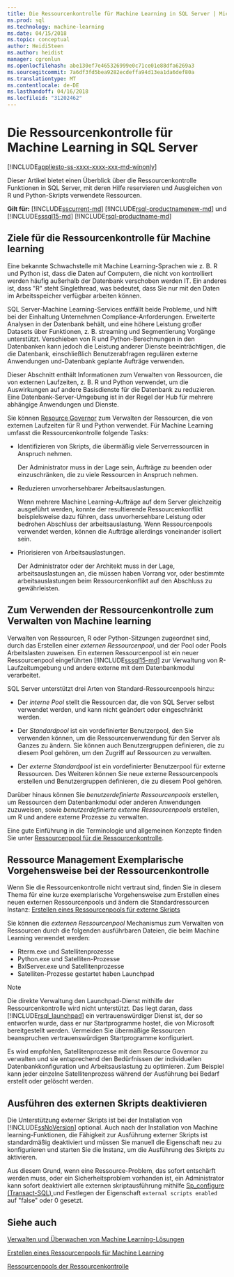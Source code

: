 ```yaml
---
title: Die Ressourcenkontrolle für Machine Learning in SQL Server | Microsoft Docs
ms.prod: sql
ms.technology: machine-learning
ms.date: 04/15/2018
ms.topic: conceptual
author: HeidiSteen
ms.author: heidist
manager: cgronlun
ms.openlocfilehash: abe130ef7e465326999e0c71ce01e88dfa6269a3
ms.sourcegitcommit: 7a6df3fd5bea9282ecdeffa94d13ea1da6def80a
ms.translationtype: MT
ms.contentlocale: de-DE
ms.lasthandoff: 04/16/2018
ms.locfileid: "31202462"
---
```

# <a name="resource-governance-for-machine-learning-in-sql-server"></a>Die Ressourcenkontrolle für Machine Learning in SQL Server
[!INCLUDE[appliesto-ss-xxxx-xxxx-xxx-md-winonly](../../includes/appliesto-ss-xxxx-xxxx-xxx-md-winonly.md)]

Dieser Artikel bietet einen Überblick über die Ressourcenkontrolle Funktionen in SQL Server, mit deren Hilfe reservieren und Ausgleichen von R und Python-Skripts verwendete Ressourcen.

**Gilt für:** [!INCLUDE[sscurrent-md](../../includes/sscurrent-md.md)]
[!INCLUDE[rsql-productnamenew-md](../../includes/rsql-productnamenew-md.md)] und [!INCLUDE[sssql15-md](../../includes/sssql15-md.md)] [!INCLUDE[rsql-productname-md](../../includes/rsql-productname-md.md)]

## <a name="goals-of-resource-governance-for-machine-learning"></a>Ziele für die Ressourcenkontrolle für Machine learning

Eine bekannte Schwachstelle mit Machine Learning-Sprachen wie z. B. R und Python ist, dass die Daten auf Computern, die nicht von kontrolliert werden häufig außerhalb der Datenbank verschoben werden IT. Ein anderes ist, dass "R" steht Singlethread, was bedeutet, dass Sie nur mit den Daten im Arbeitsspeicher verfügbar arbeiten können. 

SQL Server-Machine Learning-Services entfällt beide Probleme, und hilft bei der Einhaltung Unternehmen Compliance-Anforderungen. Erweiterte Analysen in der Datenbank behält, und eine höhere Leistung großer Datasets über Funktionen, z. B. streaming und Segmentierung Vorgänge unterstützt. Verschieben von R und Python-Berechnungen in den Datenbanken kann jedoch die Leistung anderer Dienste beeinträchtigen, die die Datenbank, einschließlich Benutzerabfragen regulären externe Anwendungen und-Datenbank geplante Aufträge verwenden.

Dieser Abschnitt enthält Informationen zum Verwalten von Ressourcen, die von externen Laufzeiten, z. B. R und Python verwendet, um die Auswirkungen auf andere Basisdienste für die Datenbank zu reduzieren. Eine Datenbank-Server-Umgebung ist in der Regel der Hub für mehrere abhängige Anwendungen und Dienste.

Sie können [Resource Governor](../../relational-databases/resource-governor/resource-governor.md) zum Verwalten der Ressourcen, die von externen Laufzeiten für R und Python verwendet.  Für Machine Learning umfasst die Ressourcenkontrolle folgende Tasks:

+ Identifizieren von Skripts, die übermäßig viele Serverressourcen in Anspruch nehmen.
  
     Der Administrator muss in der Lage sein, Aufträge zu beenden oder einzuschränken, die zu viele Ressourcen in Anspruch nehmen.
  
+ Reduzieren unvorhersehbarer Arbeitsauslastungen.
  
     Wenn mehrere Machine Learning-Aufträge auf dem Server gleichzeitig ausgeführt werden, konnte der resultierende Ressourcenkonflikt beispielsweise dazu führen, dass unvorhersehbare Leistung oder bedrohen Abschluss der arbeitsauslastung. Wenn Ressourcenpools verwendet werden, können die Aufträge allerdings voneinander isoliert sein.
  
-   Priorisieren von Arbeitsauslastungen.
  
     Der Administrator oder der Architekt muss in der Lage, arbeitsauslastungen an, die müssen haben Vorrang vor, oder bestimmte arbeitsauslastungen beim Ressourcenkonflikt auf den Abschluss zu gewährleisten.

## <a name="how-to-use-resource-governor-to-manage-machine-learning"></a>Zum Verwenden der Ressourcenkontrolle zum Verwalten von Machine learning
 
Verwalten von Ressourcen, R oder Python-Sitzungen zugeordnet sind, durch das Erstellen einer *externen Ressourcenpool*, und der Pool oder Pools Arbeitslasten zuweisen. Ein externen Ressourcenpool ist ein neuer Ressourcenpool eingeführten [!INCLUDE[sssql15-md](../../includes/sssql15-md.md)] zur Verwaltung von R-Laufzeitumgebung und andere externe mit dem Datenbankmodul verarbeitet.

SQL Server unterstützt drei Arten von Standard-Ressourcenpools hinzu: 
  
-   Der *interne Pool* stellt die Ressourcen dar, die von SQL Server selbst verwendet werden, und kann nicht geändert oder eingeschränkt werden.
  
-   Der *Standardpool* ist ein vordefinierter Benutzerpool, den Sie verwenden können, um die Ressourcenverwendung für den Server als Ganzes zu ändern. Sie können auch Benutzergruppen definieren, die zu diesem Pool gehören, um den Zugriff auf Ressourcen zu verwalten.
  
-   Der *externe Standardpool* ist ein vordefinierter Benutzerpool für externe Ressourcen. Des Weiteren können Sie neue externe Ressourcenpools erstellen und Benutzergruppen definieren, die zu diesem Pool gehören.
  
 Darüber hinaus können Sie *benutzerdefinierte Ressourcenpools* erstellen, um Ressourcen dem Datenbankmodul oder anderen Anwendungen zuzuweisen, sowie *benutzerdefinierte externe Ressourcenpools* erstellen, um R und andere externe Prozesse zu verwalten.
  
 Eine gute Einführung in die Terminologie und allgemeinen Konzepte finden Sie unter [Ressourcenpool für die Ressourcenkontrolle](../../relational-databases/resource-governor/resource-governor-resource-pool.md).

  
## <a name="resource-management-walkthrough-with-resource-governor"></a>Ressource Management Exemplarische Vorgehensweise bei der Ressourcenkontrolle

Wenn Sie die Ressourcenkontrolle nicht vertraut sind, finden Sie in diesem Thema für eine kurze exemplarische Vorgehensweise zum Erstellen eines neuen externen Ressourcenpools und ändern die Standardressourcen Instanz: [Erstellen eines Ressourcenpools für externe Skripts](../../advanced-analytics/r/how-to-create-a-resource-pool-for-r.md)
  
 Sie können die *externen Ressourcenpool* Mechanismus zum Verwalten von Ressourcen durch die folgenden ausführbaren Dateien, die beim Machine Learning verwendet werden:

+ Rterm.exe und Satellitenprozesse
+ Python.exe und Satelliten-Prozesse
+ BxlServer.exe und Satellitenprozesse
+ Satelliten-Prozesse gestartet haben Launchpad
  
> [!NOTE]
> 
> Die direkte Verwaltung den Launchpad-Dienst mithilfe der Ressourcenkontrolle wird nicht unterstützt. Das liegt daran, dass [!INCLUDE[rsql_launchpad](../../includes/rsql-launchpad-md.md)] ein vertrauenswürdiger Dienst ist, der so entworfen wurde, dass er nur Startprogramme hostet, die von Microsoft bereitgestellt werden. Vermeiden Sie übermäßige Ressourcen beanspruchen vertrauenswürdigen Startprogramme konfiguriert.
>   
> Es wird empfohlen, Satellitenprozesse mit dem Resource Governor zu verwalten und sie entsprechend den Bedürfnissen der individuellen Datenbankkonfiguration und Arbeitsauslastung zu optimieren.  Zum Beispiel kann jeder einzelne Satellitenprozess während der Ausführung bei Bedarf erstellt oder gelöscht werden.
  
## <a name="disable-external-script-execution"></a>Ausführen des externen Skripts deaktivieren

Die Unterstützung externer Skripts ist bei der Installation von [!INCLUDE[ssNoVersion](../../includes/ssnoversion-md.md)] optional. Auch nach der Installation von Machine learning-Funktionen, die Fähigkeit zur Ausführung externer Skripts ist standardmäßig deaktiviert und müssen Sie manuell die Eigenschaft neu zu konfigurieren und starten Sie die Instanz, um die Ausführung des Skripts zu aktivieren.

Aus diesem Grund, wenn eine Ressource-Problem, das sofort entschärft werden muss, oder ein Sicherheitsproblem vorhanden ist, ein Administrator kann sofort deaktiviert alle externen skriptausführung mithilfe [Sp_configure &#40;Transact-SQL&#41; ](../../relational-databases/system-stored-procedures/sp-configure-transact-sql.md) und Festlegen der Eigenschaft `external scripts enabled` auf "false" oder 0 gesetzt.
  
## <a name="see-also"></a>Siehe auch

[Verwalten und Überwachen von Machine Learning-Lösungen](../../advanced-analytics/r/managing-and-monitoring-r-solutions.md)

[Erstellen eines Ressourcenpools für Machine Learning](../../advanced-analytics/r/how-to-create-a-resource-pool-for-r.md)

[Ressourcenpools der Ressourcenkontrolle](../../relational-databases/resource-governor/resource-governor-resource-pool.md)
